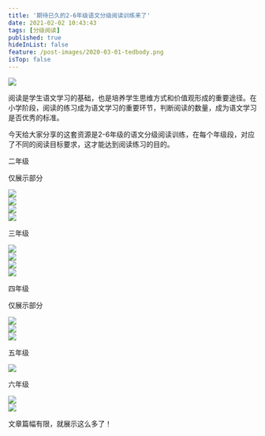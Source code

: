 ```yaml
---
title: '期待已久的2-6年级语文分级阅读训练来了'
date: 2021-02-02 10:43:43
tags: [分级阅读]
published: true
hideInList: false
feature: /post-images/2020-03-01-tedbody.png
isTop: false
---
```

<div>
	<img src="/images/33280-dab5ddbbef804c9f.png" width="null" height="null" style="width:auto;height:auto;" /><br />
	<div>
	</div>
</div>
<p>
	阅读是学生语文学习的基础，也是培养学生思维方式和价值观形成的重要途径。在小学阶段，阅读的练习成为语文学习的重要环节，判断阅读的数量，成为语文学习是否优秀的标准。
</p>
<p>
	今天给大家分享的这套资源是2-6年级的语文分级阅读训练，在每个年级段，对应了不同的阅读目标要求，这才能达到阅读练习的目的。
</p>
<p>
	二年级
</p>
<p>
	仅展示部分
</p>
<div>
	<img src="/images/33280-9e3d0f7c02178d71.png" width="null" height="null" style="width:auto;height:auto;" /><br />
	<div>
	</div>
</div>
<div>
	<img src="/images/33280-59c30db7d525bcf0.png" width="null" height="null" style="width:auto;height:auto;" /><br />
	<div>
	</div>
</div>
<div>
	<img src="/images/33280-1c3db7590fe60a78.png" width="null" height="null" style="width:auto;height:auto;" /><br />
	<div>
	</div>
</div>
<div>
	<img src="/images/33280-8f99325581962ca1.png" width="null" height="null" style="width:auto;height:auto;" /><br />
	<div>
	</div>
</div>
<p>
	三年级
</p>
<div>
	<img src="/images/33280-3ac53beb15a35b64.png" width="null" height="null" style="width:auto;height:auto;" /><br />
	<div>
	</div>
</div>
<div>
	<img src="/images/33280-6b1894da587fc9bd.png" width="null" height="null" style="width:auto;height:auto;" /><br />
	<div>
	</div>
</div>
<div>
	<img src="/images/33280-d6789edcae4c0e24.png" width="null" height="null" style="width:auto;height:auto;" /><br />
	<div>
	</div>
</div>
<div>
	<img src="/images/33280-7dd84b2879ce1657.png" width="null" height="null" style="width:auto;height:auto;" /><br />
	<div>
	</div>
</div>
<p>
	四年级
</p>
<p>
	仅展示部分
</p>
<div>
	<img src="/images/33280-236c079774a7f409.png" width="null" height="null" style="width:auto;height:auto;" /><br />
	<div>
	</div>
</div>
<div>
	<img src="/images/33280-238ac17f0e4b736f.png" width="null" height="null" style="width:auto;height:auto;" /><br />
	<div>
	</div>
</div>
<div>
	<img src="/images/33280-b8713ed858ea5818.png" width="null" height="null" style="width:auto;height:auto;" /><br />
	<div>
	</div>
</div>
<p>
	五年级
</p>
<div>
	<img src="/images/33280-4390ccddf526b9c4.png" width="null" height="null" style="width:auto;height:auto;" /><br />
	<div>
	</div>
</div>
<p>
	六年级
</p>
<div>
	<img src="/images/33280-3895fa9462fc91ac.png" width="null" height="null" style="width:auto;height:auto;" /><br />
	<div>
	</div>
</div>
<div>
	<img src="/images/33280-adeb328a2c5d430d.png" width="null" height="null" style="width:auto;height:auto;" /><br />
	<div>
	</div>
</div>
<p>
	文章篇幅有限，就展示这么多了！
</p>
